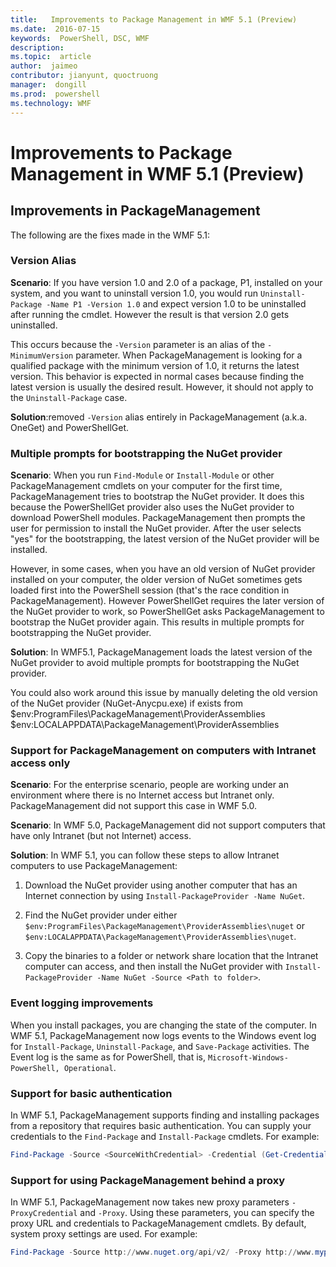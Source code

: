 ```yaml
---
title:   Improvements to Package Management in WMF 5.1 (Preview)
ms.date:  2016-07-15
keywords:  PowerShell, DSC, WMF
description:  
ms.topic:  article
author:  jaimeo
contributor: jianyunt, quoctruong
manager:  dongill
ms.prod:  powershell
ms.technology: WMF
---
```


# Improvements to Package Management in WMF 5.1 (Preview) #

## Improvements in PackageManagement ##
The following are the fixes made in the WMF 5.1: 

### Version Alias

**Scenario**: If you have version 1.0 and 2.0 of a package, P1, installed on your system, and you want to uninstall version 1.0, you would run `Uninstall-Package -Name P1 -Version 1.0` and expect version 1.0 to be uninstalled after running the cmdlet. However the result is that version 2.0 gets uninstalled.  
	
This occurs because the `-Version` parameter is an alias of the `-MinimumVersion` parameter. When PackageManagement is looking for a qualified package with the minimum version of 1.0, it returns the latest version. This behavior is expected in normal cases because finding the latest version is usually the desired result. However, it should not apply to the `Uninstall-Package` case.
	
**Solution**:removed `-Version` alias entirely in PackageManagement (a.k.a. OneGet) and PowerShellGet. 

### Multiple prompts for bootstrapping the NuGet provider

**Scenario**: When you run `Find-Module` or `Install-Module` or other PackageManagement cmdlets on your computer for the first time, PackageManagement tries to bootstrap the NuGet provider. It does this because the PowerShellGet provider also uses the NuGet provider to download PowerShell modules. PackageManagement then prompts the user for permission to install the NuGet provider. After the user selects "yes" for the bootstrapping, the latest version of the NuGet provider will be installed. 
	
However, in some cases, when you have an old version of NuGet provider installed on your computer, the older version of NuGet sometimes gets loaded first into the PowerShell session (that's the race condition in PackageManagement). However PowerShellGet requires the later version of the NuGet provider to work, so PowerShellGet asks PackageManagement to bootstrap the NuGet provider again. This results in multiple prompts for bootstrapping the NuGet provider.

**Solution**: In WMF5.1, PackageManagement loads the latest version of the NuGet provider to avoid multiple prompts for bootstrapping the NuGet provider.

You could also work around this issue by manually deleting the old version of the NuGet provider (NuGet-Anycpu.exe) if exists from $env:ProgramFiles\PackageManagement\ProviderAssemblies 
$env:LOCALAPPDATA\PackageManagement\ProviderAssemblies


### Support for PackageManagement on computers with Intranet access only

**Scenario**: For the enterprise scenario, people are working under an environment where there is no Internet access but Intranet only. PackageManagement did not support this case in WMF 5.0.

**Scenario**: In WMF 5.0, PackageManagement did not support computers that have only Intranet (but not Internet) access.

**Solution**: In WMF 5.1, you can follow these steps to allow Intranet computers to use PackageManagement:

1. Download the NuGet provider using another computer that has an Internet connection by using `Install-PackageProvider -Name NuGet`.

2. Find the NuGet provider under either `$env:ProgramFiles\PackageManagement\ProviderAssemblies\nuget`  or  `$env:LOCALAPPDATA\PackageManagement\ProviderAssemblies\nuget`.

3. Copy the binaries to a folder or network share location that the Intranet computer can access, and then install the NuGet provider with `Install-PackageProvider -Name NuGet -Source <Path to folder>`.


### Event logging improvements

When you install packages, you are changing the state of the computer. In WMF 5.1, PackageManagement now logs events to the Windows event log for `Install-Package`, `Uninstall-Package`, and `Save-Package` activities. The Event log  is the same as for PowerShell, that is, `Microsoft-Windows-PowerShell, Operational`.

### Support for basic authentication

In WMF 5.1, PackageManagement supports finding and installing packages from a repository that requires basic authentication. You can supply your credentials to the `Find-Package` and `Install-Package` cmdlets. For example:

``` PowerShell
Find-Package -Source <SourceWithCredential> -Credential (Get-Credential)
```
### Support for using PackageManagement behind a proxy

In WMF 5.1, PackageManagement now takes new proxy parameters `-ProxyCredential` and `-Proxy`. Using these parameters, you can specify the proxy URL and credentials to PackageManagement cmdlets. By default, system proxy settings are used. For example:

``` PowerShell
Find-Package -Source http://www.nuget.org/api/v2/ -Proxy http://www.myproxyserver.com -ProxyCredential (Get-Credential)
```

